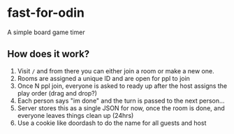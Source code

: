 # fast-for-odin

A simple board game timer

## How does it work?

1. Visit `/` and from there you can either join a room or make a new one.
2. Rooms are assigned a unique ID and are open for ppl to join
3. Once N ppl join, everyone is asked to ready up after the host assigns the play order (drag and drop?)
4. Each person says "im done" and the turn is passed to the next person...
5. Server stores this as a single JSON for now, once the room is done, and everyone leaves things clean up (24hrs)
6. Use a cookie like doordash to do the name for all guests and host


